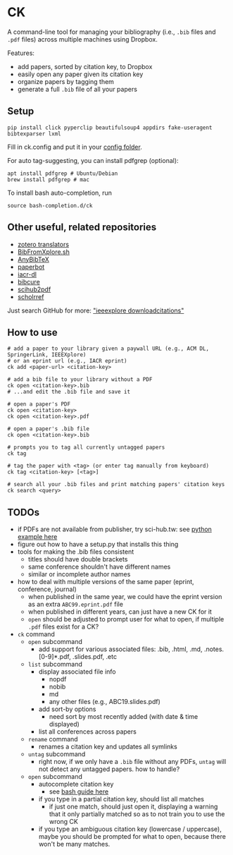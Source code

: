 CK
==

A command-line tool for managing your bibliography (i.e., `.bib` files and `.pdf` files) across multiple machines using Dropbox.

Features:

 - add papers, sorted by citation key, to Dropbox
 - easily open any paper given its citation key
 - organize papers by tagging them
 - generate a full `.bib` file of all your papers

Setup
------------

    pip install click pyperclip beautifulsoup4 appdirs fake-useragent bibtexparser lxml

Fill in ck.config and put it in your [config folder](https://pypi.org/project/appdirs/).

For auto tag-suggesting, you can install pdfgrep (optional):
    
    apt install pdfgrep # Ubuntu/Debian
    brew install pdfgrep # mac

To install bash auto-completion, run

    source bash-completion.d/ck

Other useful, related repositories
----------------------------------

 - [zotero translators](https://github.com/zotero/translators/blob/master/IEEE%20Xplore.js)
 - [BibFromXplore.sh](https://github.com/rval735/BNN-PhD/blob/9a8941bbdf2a9c0dbda4420b522ca306da216e0c/Scripts/BibFromXplore.sh)
 - [AnyBibTeX](https://github.com/Livich/AnyBibTeX)
 - [paperbot](https://github.com/kanzure/paperbot)
 - [iacr-dl](https://github.com/znewman01/iacr-dl)
 - [bibcure](https://github.com/bibcure/bibcure)
 - [scihub2pdf](https://github.com/bibcure/scihub2pdf)
 - [scholrref](https://adamsgaard.dk/scholarref.html)

Just search GitHub for more: ["ieeexplore downloadcitations"](https://github.com/search?q=ieeexplore+downloadcitations&type=Code)

How to use
----------

    # add a paper to your library given a paywall URL (e.g., ACM DL, SpringerLink, IEEEXplore)
    # or an eprint url (e.g., IACR eprint)
    ck add <paper-url> <citation-key>

    # add a bib file to your library without a PDF
    ck open <citation-key>.bib
    # ...and edit the .bib file and save it

    # open a paper's PDF
    ck open <citation-key>
    ck open <citation-key>.pdf

    # open a paper's .bib file
    ck open <citation-key>.bib

    # prompts you to tag all currently untagged papers
    ck tag

    # tag the paper with <tag> (or enter tag manually from keyboard)
    ck tag <citation-key> [<tag>]

    # search all your .bib files and print matching papers' citation keys
    ck search <query>

TODOs
-----

 - if PDFs are not available from publisher, try sci-hub.tw: see [python example here](https://gist.github.com/mpratt14/df20f09a06ba4249f3fad0776610f39d)
 - figure out how to have a setup.py that installs this thing
 - tools for making the .bib files consistent
    + titles should have double brackets
    + same conference shouldn't have different names
    - similar or incomplete author names
 - how to deal with multiple versions of the same paper (eprint, conference, journal)
    + when published in the same year, we could have the eprint version as an extra `ABC99.eprint.pdf` file
    - when published in different years, can just have a new CK for it
    - `open` should be adjusted to prompt user for what to open, if multiple `.pdf` files exist for a CK?
 - `ck` command
    - `open` subcommand
        - add support for various associated files: .bib, .html, .md, .notes.\[0-9\]\*.pdf, .slides.pdf, .etc
    - `list` subcommand
        - display associated file info
            - nopdf
            - nobib
            - md
            - any other files (e.g., ABC19.slides.pdf)
        - add sort-by options
            - need sort by most recently added (with date & time displayed)
        - list all conferences across papers
    - `rename` command
        - renames a citation key and updates all symlinks
    - `untag` subcommand
        + right now, if we only have a `.bib` file without any PDFs, `untag` will not detect any untagged papers. how to handle?
    + `open` subcommand
        - autocomplete citation key
            + see [bash guide here](https://tuzz.tech/blog/how-bash-completion-works)
        - if you type in a partial citation key, should list all matches
            - if just one match, should just open it, displaying a warning that it only partially matched so as to not train you to use the wrong CK
        - if you type an ambiguous citation key (lowercase / uppercase), maybe you should be prompted for what to open, because there won't be many matches.
